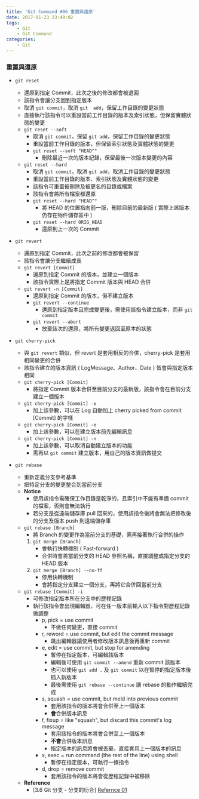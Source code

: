 ```yaml
---
title: 'Git Command #06 重置與還原'
date: 2017-01-23 23:49:02
tags:
    - Git
    - Git Command
categories:
    - Git
---
```

### 重置與還原
 - `git reset`
    - 還原到指定 Commit，此次之後的修改都會被退回
    - 該指令會讓分支回到指定版本
    - 取消 `git commit`，取消 `git  add`，保留工作目錄的變更狀態
    - 直接執行該指令可以重設當前工作目錄的版本及索引狀態，但保留實體狀態的變更
    - `git reset --soft`
        - 取消 `git commit`，保留 `git add`，保留工作目錄的變更狀態
        - 重設當前工作目錄的版本，但保留索引狀態及實體狀態的變更
        - `git reset --soft "HEAD^"`
            - 刪除最近一次的版本紀錄，保留最後一次版本變更的內容
    - `git reset --hard`
        - 取消 `git commit`，取消 `git add`，取消工作目錄的變更狀態
        - 重設當前工作目錄的版本、索引狀態及實體狀態的變更
        - 該指令可重置被刪除及被更名的目錄或檔案
        - 該指令會將所有檔案都還原
        - `git reset --hard "HEAD^"`
            - 將 HEAD 的位置指向前一版，刪除目前的最新版 ( 實際上該版本仍存在物件儲存區中 )
        - `git reset --hard ORIG_HEAD`
            - 還原到上一次的 Commit


- `git revert`
    - 還原到指定 Commit，此次之前的修改都會被保留
    - 該指令會讓分支繼續成長
    - `git revert [Commit]`
        - 還原到指定 Commit 的版本，並建立一個版本
        - 該指令實際上是將指定 Commit 版本與 HEAD 合併
    - `git revert -n [Commit]`
        - 還原到指定 Commit 的版本，但不建立版本
        - `git revert --continue`
            - 還原到指定版本且完成變更後，需使用該指令建立版本，而非 `git commit`
        - `git revert --abort`
            - 放棄該次的還原，將所有變更返回至原本的狀態


- `git cherry-pick`
    - 與 `git revert` 類似，但 revert 是套用相反的合併，cherry-pick 是套用相同變更的合併
    - 該指令建立的版本資訊 ( LogMessage、Author、Date ) 皆會與指定版本相同
    - `git cherry-pick [Commit]`
        - 將指定 Commit 版本合併至目前分支的最新版，該指令會在目前分支建立一個版本
    - `git cherry-pick [Commit] -x`
        - 加上該參數，可以在 Log 自動加上 cherry picked from commit [Commit] 的字樣
    - `git cherry-pick [Commit] -e`
        - 加上該參數，可以在建立版本前先編輯訊息
    - `git cherry-pick [Commit] -n`
        - 加上該參數，可以取消自動建立版本的功能
        - 需再以 `git commit` 建立版本，用自己的版本資訊做提交


- `git rebase`
    - 重新定義分支參考基準
    - 把特定分支的變更整合到當前分支
    - **Notice**
        - 使用該指令需確保工作目錄是乾淨的，且索引中不能有準備 commit 的檔案，否則會無法執行
        - 若分支是從遠端儲存庫 pull 回來的，使用該指令後將會無法把修改後的分支及版本 push 到遠端儲存庫
    - `git rebase [Branch]`
        - 將 Branch 的變更作為當前分支的基礎，需再接著執行合併的操作
        1. `git merge [Branch]`
            - 會執行快轉機制 ( Fast-forward )
            - 合併時會將當前分支的 HEAD 參照名稱，直接調整成指定分支的 HEAD 版本
        2. `git merge [Branch] --no-ff`
            - 停用快轉機制
            - 會將指定分支建立一個分支，再將它合併回當前分支
    - `git rebase [Commit] -i`
        - 可修改指定版本所在分支中的歷程記錄
        - 執行該指令會出現編輯器，可在任一版本前輸入以下指令對歷程記錄做調整
            - p, pick = use commit
                - 不做任何變更，直接 commit
            - r, reword = use commit, but edit the commit message
                - 跳出編輯器讓使用者修改版本訊息後再重新 commit
            - e, edit = use commit, but stop for amending
                - 暫停在指定版本，可編輯該版本
                - 編輯後可使用 `git commit --amend` 重新 commit 該版本
                - 也可以使用 `git add .` 及 `git commit` 以在暫停的指定版本後插入新版本
                - 最後需使用 `git rebase --continue` 讓 rebase 的動作繼續完成
            - s, squash = use commit, but meld into previous commit
                - 套用該指令的版本將會合併至上一個版本
                - **會**合併版本訊息
            - f, fixup = like "squash", but discard this commit's log message
                - 套用該指令的版本將會合併至上一個版本
                - **不會**合併版本訊息
                - 指定版本的訊息將會被丟棄，直接套用上一個版本的訊息
            - x, exec = run command (the rest of the line) using shell
                - 暫停在指定版本，可執行一條指令
            - d, drop = remove commit
                - 套用該指令的版本將會從歷程記錄中被移除
    - **Reference**
        - [3.6 Git 分支 - 分支的衍合] [Refernce 01]

[Refernce 01]: https://goo.gl/8k7ucs